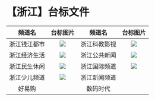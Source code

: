 # 【浙江】台标文件
|频道名|台标图片|频道名|台标图片|
|:---:|:---:|:---:|:---:|
|浙江钱江都市|<img src="https://raw.githubusercontent.com/wanglindl/TVLogo/main/img/Zhejiang1.png">|浙江科教影视|<img src="https://raw.githubusercontent.com/wanglindl/TVLogo/main/img/Zhejiang3.png">|
|浙江经济生活|<img src="https://raw.githubusercontent.com/wanglindl/TVLogo/main/img/Zhejiang2.png">|浙江公共新闻|<img src="https://raw.githubusercontent.com/wanglindl/TVLogo/main/img/Zhejiang5.png">|
|浙江民生休闲|<img src="https://raw.githubusercontent.com/wanglindl/TVLogo/main/img/Zhejiang4.png">|浙江国际频道|<img src="https://raw.githubusercontent.com/wanglindl/TVLogo/main/img/Zhejiang7.png">|
|浙江少儿频道|<img src="https://raw.githubusercontent.com/wanglindl/TVLogo/main/img/Zhejiang6.png">|浙江新闻频道|<img src="">|
|好易购|<img src="">|数码时代|<img src="">|
